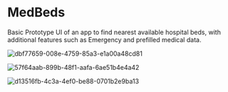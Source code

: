 # MedBeds

Basic Prototype UI of an app to find nearest available hospital beds, with additional features such as Emergency and prefilled medical data.

![dbf77659-008e-4759-85a3-e1a00a48cd81](https://user-images.githubusercontent.com/78043832/182206791-d78d3395-5365-4020-b119-0ba2cf19b943.jpg)

![57f64aab-899b-48f1-aafa-6ae51b4e4a42](https://user-images.githubusercontent.com/78043832/182206805-4d089c61-f1fe-495f-97df-e2d1ca0db3fc.jpg)

![d13516fb-4c3a-4ef0-be88-0701b2e9ba13](https://user-images.githubusercontent.com/78043832/182206823-cc3eea54-d65b-4bc2-848f-016defee8513.jpg)
